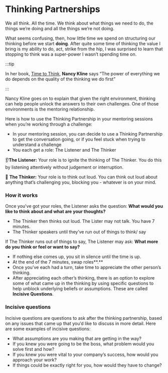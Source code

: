 # Thinking Partnerships

We all think. All the time. We think about what things we need to do, the things we’re doing and all the things we’re not doing.

What seems confusing, then, how little time we spend on structuring our thinking before we start **doing**. After quite some time of thinking the value I bring is my ability to do, act, strike from the hip, I was surprised to learn that stopping to think was a super-power I wasn’t spending time on.

:::tip

In her book, [Time to Think](https://www.goodreads.com/book/show/1020273.Time\_to\_Think), **Nancy Kline** says “The power of everything we do depends on the quality of the thinking we do first”

:::

Nancy Kline goes on to explain that given the right environment, thinking can help people unlock the answers to their own challenges. One of those environments is the mentoring relationship.

Here is how to use the Thinking Partnership in your mentoring sessions when you’re working through a challenge:

* In your mentoring session, you can decide to use a Thinking Partnership to get the conversation going, or if you feel stuck when trying to understand a challenge&#x20;
* You each get a role: The Listener and The Thinker

👂**The Listener:** Your role is to ignite the thinking of The Thinker. You do this by listening attentively without judgement or interruption.

💭 **The Thinker:** Your role is to think out loud. You can think out loud about anything that’s challenging you, blocking you - whatever is on your mind.

### How it works

Once you've got your roles, the Listener asks the question: **What would you like to think about and what are your thoughts?**

* The Thinker then thinks out loud. The Lister may not talk. You have 7 minutes.&#x20;
* The Thinker speakers until they’ve run out of things to think/ say

If The Thinker runs out of things to say, The Listener may ask: **What more do you think or feel or want to say?**

* If nothing else comes up, you sit in silence until the time is up.&#x20;
* At the end of the 7 minutes, swap roles**.**&#x20;
* Once you’ve each had a turn, take time to appreciate the other person’s thinking.
* After appreciating each other’s thinking, there is an option to explore some of what came up in the thinking by using specific questions to help unblock underlying beliefs or assumptions. These are called **Incisive Questions**.

### Incisive questions

Incisive questions are questions to ask after the thinking partnership, based on any issues that came up that you’d like to discuss in more detail. Here are some examples of incisive questions:

* What assumptions are you making that are getting in the way?&#x20;
* If you knew you were going to be the boss, what problem would you solve first and how?&#x20;
* If you knew you were vital to your company’s success, how would you approach your work?&#x20;
* If things could be exactly right for you, how would they have to change?
